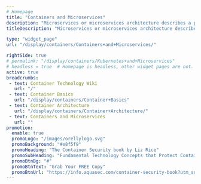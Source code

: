 ```yaml
---
# Homepage
title: "Containers and Microservices"
description: "Microservices or microservices architecture describes a particular way of designing software applications as suites of independently deployable services. This page gathers resources about using containers to build a microservices architecture and the benefits of combining microservices with containers."
titleDescription: "Microservices or microservices architecture describes a particular way of designing software applications as suites of independently deployable services. This page gathers resources about using containers to build a microservices architecture and the benefits of combining microservices with containers." 

type: "widget_page"
url: "/display/containers/Containers+and+Microservices/" 

rightSide: true 
# permalink: "/display/containers/Kubernetes+and+Microservices"
# headless = true  # Homepage is headless, other widget pages are not.
active: true
breadcrumbs:
 - text: Container Technology Wiki
   url: "/"
 - text: Container Basics
   url: "/display/containers/Container+Basics"
 - text: Container Architecture
   url: "/display/containers/Container+Architecture/"
 - text: Containers and Microservices
   url: ""
promotion:
  enable: true
  promoLogo: "/images/orellylogo.svg"
  promoBackground: "#e8f5f9"
  promoHeading: "The Container Security book by Liz Rice"
  promoSubHeading: "Fundamental Technology Concepts that Protect Containerized Applications"
  promoBtnBg: "#"
  promoBtnText: "Grab Your FREE Copy"
  promoBtnUrl: "https://info.aquasec.com/container-security-book?utm_source=wiki"
---
```


